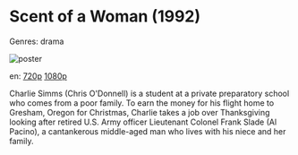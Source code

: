 # Scent of a Woman (1992)

Genres: drama

![poster](http://image.tmdb.org/t/p/w500/22m6tUzIYxXs5cjyl7KJJPULlMT.jpg)

en:
  [720p](magnet:?xt=urn:btih:11B4C485EDA4A9DBD75605A3006CF8B38605DD8C&tr=udp://glotorrents.pw:6969/announce&tr=udp://tracker.opentrackr.org:1337/announce&tr=udp://torrent.gresille.org:80/announce&tr=udp://tracker.openbittorrent.com:80&tr=udp://tracker.coppersurfer.tk:6969&tr=udp://tracker.leechers-paradise.org:6969&tr=udp://p4p.arenabg.ch:1337&tr=udp://tracker.internetwarriors.net:1337)
  [1080p](magnet:?xt=urn:btih:3CF571ACE59785A15561B24607BE121C715F91D6&tr=udp://glotorrents.pw:6969/announce&tr=udp://tracker.opentrackr.org:1337/announce&tr=udp://torrent.gresille.org:80/announce&tr=udp://tracker.openbittorrent.com:80&tr=udp://tracker.coppersurfer.tk:6969&tr=udp://tracker.leechers-paradise.org:6969&tr=udp://p4p.arenabg.ch:1337&tr=udp://tracker.internetwarriors.net:1337)
  


Charlie Simms (Chris O'Donnell) is a student at a private preparatory school who comes from a poor family. To earn the money for his flight home to Gresham, Oregon for Christmas, Charlie takes a job over Thanksgiving looking after retired U.S. Army officer Lieutenant Colonel Frank Slade (Al Pacino), a cantankerous middle-aged man who lives with his niece and her family.